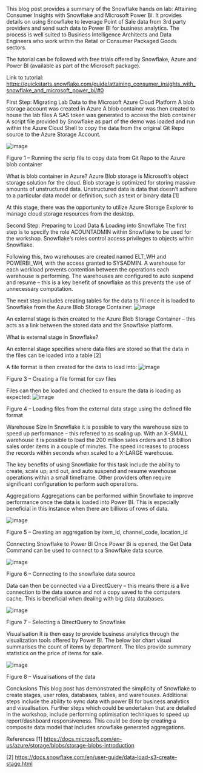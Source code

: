 This blog post provides a summary of the Snowflake hands on lab: Attaining Consumer Insights with Snowflake and Microsoft Power BI. It provides details on using Snowflake to leverage Point of Sale data from 3rd party providers and send such data to Power BI for business analytics. The process is well suited to Business Intelligence Architects and Data Engineers who work within the Retail or Consumer Packaged Goods sectors.

 

The tutorial can be followed with free trials offered by Snowflake, Azure and Power BI (available as part of the Microsoft package).

 

Link to tutorial: https://quickstarts.snowflake.com/guide/attaining_consumer_insights_with_snowflake_and_microsoft_power_bi/#0

 

First Step: Migrating Lab Data to the Microsoft Azure Cloud Platform
A blob storage account was created in Azure
A blob container was then created to house the lab files
A SAS token was generated to access the blob container
A script file provided by Snowflake as part of the demo was loaded and run within the Azure Cloud Shell to copy the data from the original Git Repo source to the Azure Storage Account.

![image](https://github.com/jacob-mennell/snowflakeConsumerInsights/assets/67950889/3d3387e7-6b5f-4e8e-b80c-49baf6afea03)

Figure 1 – Running the scrip file to copy data from Git Repo to the Azure blob container

 

What is blob container in Azure?
Azure Blob storage is Microsoft’s object storage solution for the cloud. Blob storage is optimized for storing massive amounts of unstructured data. Unstructured data is data that doesn’t adhere to a particular data model or definition, such as text or binary data [1]


At this stage, there was the opportunity to utilize Azure Storage Explorer to manage cloud storage resources from the desktop.

Second Step: Preparing to Load Data & Loading into Snowflake
The first step is to specify the role ACOUNTADMIN within Snowflake to be used for the workshop. Snowflake’s roles control access privileges to objects within Snowflake.

 

Following this, two warehouses are created named ELT_WH and POWERBI_WH, with the access granted to SYSADMIN. A warehouse for each workload prevents contention between the operations each warehouse is performing.  The warehouses are configured to auto suspend and resume – this is a key benefit of snowflake as this prevents the use of unnecessary computation.

 

The next step includes creating tables for the data to fill once it is loaded to Snowflake from the Azure Blob Storage Container:
![image](https://github.com/jacob-mennell/snowflakeConsumerInsights/assets/67950889/e319d7ac-71dd-4add-bdc1-1ac5204b07cc)


An external stage is then created to the Azure Blob Storage Container – this acts as a link between the stored data and the Snowflake platform.

 

What is external stage in Snowflake?

 

An external stage specifies where data files are stored so that the data in the files can be loaded into a table [2]

 

A file format is then created for the data to load into:
![image](https://github.com/jacob-mennell/snowflakeConsumerInsights/assets/67950889/91a994cb-08de-4269-8027-f075e16b8e92)


Figure 3 – Creating a file format for csv files

 

Files can then be loaded and checked to ensure the data is loading as expected:
![image](https://github.com/jacob-mennell/snowflakeConsumerInsights/assets/67950889/94387cea-ef9f-402c-acb6-83c6ae9d0646)


Figure 4 – Loading files from the external data stage using the defined file format

Warehouse Size
In Snowflake it is possible to vary the warehouse size to speed up performance – this referred to as scaling up.  With an X-SMALL warehouse it is possible to load the 200 million sales orders and 1.8 billion sales order items in a couple of minutes. The speed increases to process the records within seconds when scaled to a X-LARGE warehouse.

 

The key benefits of using Snowflake for this task include the ability to create, scale up, and out, and auto suspend and resume warehouse operations within a small timeframe. Other providers often require significant configuration to perform such operations.

Aggregations
Aggregations can be performed within Snowflake to improve performance once the data is loaded into Power BI. This is especially beneficial in this instance when there are billions of rows of data.

![image](https://github.com/jacob-mennell/snowflakeConsumerInsights/assets/67950889/fe8f97e2-6634-4aff-970d-951bde46889e)

Figure 5 – Creating an aggregation by item_id, channel_code, location_id

Connecting Snowflake to Power BI
Once Power Bi is opened, the Get Data Command can be used to connect to a Snowflake data source.

![image](https://github.com/jacob-mennell/snowflakeConsumerInsights/assets/67950889/c3f142bf-c846-4952-8cdf-a604fc810d53)

Figure 6 – Connecting to the snowflake data source

 

Data can then be connected via a DirectQuery – this means there is a live connection to the data source and not a copy saved to the computers cache. This is beneficial when dealing with big data databases.

![image](https://github.com/jacob-mennell/snowflakeConsumerInsights/assets/67950889/f7202f22-6896-46f5-8bab-eae4b13e32d1)

Figure 7 – Selecting a DirectQuery to Snowflake

Visualisation
It is then easy to provide business analytics through the visualization tools offered by Power BI. The below bar chart visual summarises the count of items by department. The tiles provide summary statistics on the price of items for sale.

![image](https://github.com/jacob-mennell/snowflakeConsumerInsights/assets/67950889/ca937382-3b84-43de-bc95-413eb099efc5)

Figure 8 – Visualisations of the data

Conclusions
This blog post has demonstrated the simplicity of Snowflake to create stages, user roles, databases, tables, and warehouses. Additional steps include the ability to sync data with power BI for business analytics and visualisation. Further steps which could be undertaken that are detailed in the workshop, include performing optimisation techniques to speed up report/dashboard responsiveness. This could be done by creating a composite data model that includes snowflake generated aggregations.

References
[1] https://docs.microsoft.com/en-us/azure/storage/blobs/storage-blobs-introduction

[2] https://docs.snowflake.com/en/user-guide/data-load-s3-create-stage.html
